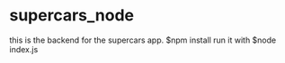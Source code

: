 # supercars_node
this is the backend for the supercars app.
$npm install
run it with
$node index.js
